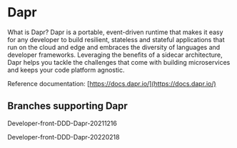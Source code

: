 # Dapr

What is Dapr?
Dapr is a portable, event-driven runtime that makes it easy for any developer to build resilient, stateless and stateful applications that run on the cloud and edge and embraces the diversity of languages and developer frameworks. Leveraging the benefits of a sidecar architecture, Dapr helps you tackle the challenges that come with building microservices and keeps your code platform agnostic.

Reference documentation: [https://docs.dapr.io/](https://docs.dapr.io/)

## Branches supporting Dapr

Developer-front-DDD-Dapr-20211216

Developer-front-DDD-Dapr-20220218
